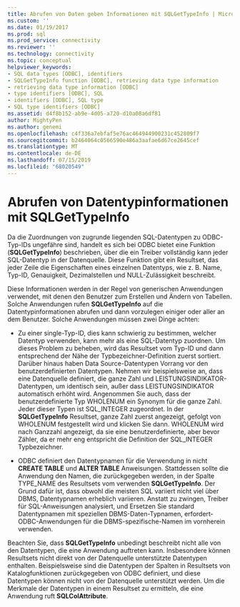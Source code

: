 ```yaml
---
title: Abrufen von Daten geben Informationen mit SQLGetTypeInfo | Microsoft-Dokumentation
ms.custom: ''
ms.date: 01/19/2017
ms.prod: sql
ms.prod_service: connectivity
ms.reviewer: ''
ms.technology: connectivity
ms.topic: conceptual
helpviewer_keywords:
- SQL data types [ODBC], identifiers
- SQLGetTypeInfo function [ODBC], retrieving data type information
- retrieving data type information [ODBC]
- type identifiers [ODBC], SQL
- identifiers [ODBC], SQL type
- SQL type identifiers [ODBC]
ms.assetid: d4f8b152-ab9e-4d05-a720-d10a08a6df81
author: MightyPen
ms.author: genemi
ms.openlocfilehash: c4f336a7ebfaf5e76ac464944900231c452809f7
ms.sourcegitcommit: b2464064c0566590e486a3aafae6d67ce2645cef
ms.translationtype: MT
ms.contentlocale: de-DE
ms.lasthandoff: 07/15/2019
ms.locfileid: "68020549"
---
```

# <a name="retrieving-data-type-information-with-sqlgettypeinfo"></a>Abrufen von Datentypinformationen mit SQLGetTypeInfo
Da die Zuordnungen von zugrunde liegenden SQL-Datentypen zu ODBC-Typ-IDs ungefähre sind, handelt es sich bei ODBC bietet eine Funktion (**SQLGetTypeInfo**) beschrieben, über die ein Treiber vollständig kann jeder SQL-Datentyp in der Datenquelle. Diese Funktion gibt ein Resultset, das jeder Zeile die Eigenschaften eines einzelnen Datentyps, wie z. B. Name, Typ-ID, Genauigkeit, Dezimalstellen und NULL-Zulässigkeit beschreibt.  
  
 Diese Informationen werden in der Regel von generischen Anwendungen verwendet, mit denen den Benutzer zum Erstellen und Ändern von Tabellen. Solche Anwendungen rufen **SQLGetTypeInfo** auf die Datentypinformationen abrufen und dann vorzulegen einiger oder aller an dem Benutzer. Solche Anwendungen müssen zwei Dinge achten:  
  
-   Zu einer single-Typ-ID, dies kann schwierig zu bestimmen, welcher Datentyp verwenden, kann mehr als eine SQL-Datentyp zuordnen. Um dieses Problem zu beheben, wird das Resultset vom Typ-ID und dann entsprechend der Nähe der Typbezeichner-Definition zuerst sortiert. Darüber hinaus haben Data Source-Datentypen Vorrang vor den benutzerdefinierten Datentypen. Nehmen wir beispielsweise an, dass eine Datenquelle definiert, die ganze Zahl und LEISTUNGSINDIKATOR-Datentypen, um identisch sein, außer dass LEISTUNGSINDIKATOR automatisch erhöht wird. Angenommen Sie auch, dass der benutzerdefinierte Typ WHOLENUM ein Synonym für die ganze Zahl. Jeder dieser Typen ist SQL_INTEGER zugeordnet. In der **SQLGetTypeInfo** Resultset, ganze Zahl zuerst angezeigt, gefolgt von WHOLENUM festgestellt wird und klicken Sie dann. WHOLENUM wird nach Ganzzahl angezeigt, da sie eine benutzerdefinierte, aber bevor Zähler, da er mehr eng entspricht die Definition der SQL_INTEGER Typbezeichner.  
  
-   ODBC definiert den Datentypnamen für die Verwendung in nicht **CREATE TABLE** und **ALTER TABLE** Anweisungen. Stattdessen sollte die Anwendung den Namen, die zurückgegeben werden, in der Spalte TYPE_NAME des Resultsets vom verwenden **SQLGetTypeInfo**. Der Grund dafür ist, dass obwohl die meisten SQL variiert nicht viel über DBMS, Datentypnamen erheblich variieren. Anstatt zu zwingen, Treiber für SQL-Anweisungen analysiert, und Ersetzen Sie standard Datentypnamen mit speziellen DBMS-Daten-Typnamen, erfordert-ODBC-Anwendungen für die DBMS-spezifische-Namen im vornherein verwenden.  
  
 Beachten Sie, dass **SQLGetTypeInfo** unbedingt beschreibt nicht alle von den Datentypen, die eine Anwendung auftreten kann. Insbesondere können Resultsets nicht direkt von der Datenquelle unterstützte Datentypen enthalten. Beispielsweise sind die Datentypen der Spalten in Resultsets von Katalogfunktionen zurückgegeben von ODBC definiert, und diese Datentypen können nicht von der Datenquelle unterstützt werden. Um die Merkmale der Datentypen in einem Resultset zu ermitteln, die eine Anwendung ruft **SQLColAttribute**.
